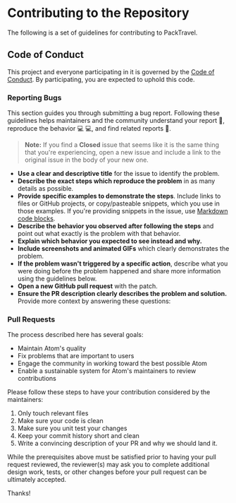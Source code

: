 # Contributing to the Repository

The following is a set of guidelines for contributing to PackTravel.

## Code of Conduct

This project and everyone participating in it is governed by the [Code of Conduct](CODE_OF_CONDUCT.md). By participating, you are expected to uphold this code.



### Reporting Bugs

This section guides you through submitting a bug report. Following these guidelines helps maintainers and the community understand your report :pencil:, reproduce the behavior :computer: :computer:, and find related reports :mag_right:.

> **Note:** If you find a **Closed** issue that seems like it is the same thing that you're experiencing, open a new issue and include a link to the original issue in the body of your new one.

* **Use a clear and descriptive title** for the issue to identify the problem.
* **Describe the exact steps which reproduce the problem** in as many details as possible.
* **Provide specific examples to demonstrate the steps**. Include links to files or GitHub projects, or copy/pasteable snippets, which you use in those examples. If you're providing snippets in the issue, use [Markdown code blocks](https://help.github.com/articles/markdown-basics/#multiple-lines).
* **Describe the behavior you observed after following the steps** and point out what exactly is the problem with that behavior.
* **Explain which behavior you expected to see instead and why.**
* **Include screenshots and animated GIFs** which clearly demonstrates the problem.
* **If the problem wasn't triggered by a specific action**, describe what you were doing before the problem happened and share more information using the guidelines below.
* **Open a new GitHub pull request** with the patch.
* **Ensure the PR description clearly describes the problem and solution.**
Provide more context by answering these questions:


### Pull Requests

The process described here has several goals:

- Maintain Atom's quality
- Fix problems that are important to users
- Engage the community in working toward the best possible Atom
- Enable a sustainable system for Atom's maintainers to review contributions

Please follow these steps to have your contribution considered by the maintainers:

1. Only touch relevant files
2. Make sure your code is clean
3. Make sure you unit test your changes
4. Keep your commit history short and clean
5. Write a convincing description of your PR and why we should land it.

While the prerequisites above must be satisfied prior to having your pull request reviewed, the reviewer(s) may ask you to complete additional design work, tests, or other changes before your pull request can be ultimately accepted.


Thanks! 
